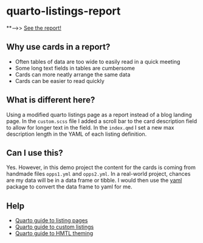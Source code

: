# quarto-listings-report

**-->> [See the report!](https://jeremydata.quarto.pub/lovelace-weekly-ops-report/)

## Why use cards in a report?

- Often tables of data are too wide to easily read in a quick meeting
- Some long text fields in tables are cumbersome
- Cards can more neatly arrange the same data
- Cards can be easier to read quickly

## What is different here?

Using a modified quarto listings page as a report instead of a blog landing page. In the `custom.scss` file I added a scroll bar to the card description field to allow for longer text in the field. In the `index.qmd` I set a new max description length in the YAML of each listing definition.

## Can I use this?
Yes. However, in this demo project the content for the cards is coming from handmade files `opps1.yml` and `opps2.yml`. In a real-world project, chances are my data will be in a data frame or tibble. I would then use the [yaml](https://github.com/vubiostat/r-yaml) package to convert the data frame to yaml for me.

## Help

- [Quarto guide to listing pages](https://quarto.org/docs/websites/website-listings.html)
- [Quarto guide to custom listings](https://quarto.org/docs/websites/website-listings-custom.html)
- [Quarto guide to HMTL theming](https://quarto.org/docs/output-formats/html-themes.html)
